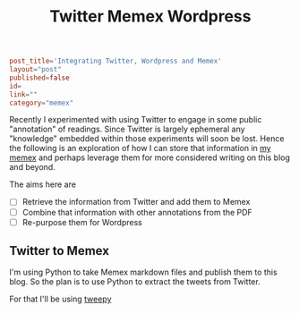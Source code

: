 ﻿---
backlinks:
- title: Blog posts
  url: /memex/share/blog/blog-posts.html
title: Twitter Memex Wordpress
---
```toml
post_title='Integrating Twitter, Wordpress and Memex'
layout="post"
published=false
id=
link=""
category="memex"
```

Recently I experimented with using Twitter to engage in some public "annotation" of readings. Since Twitter is largely ephemeral any "knowledge" embedded within those experiments will soon be lost. Hence the following is an exploration of how I can store that information in [my memex](https://djon.es/blog/2020/07/07/getting-started-with-memex/) and perhaps leverage them for more considered writing on this blog and beyond.

The aims here are

- [ ] Retrieve the information from Twitter and add them to Memex
- [ ] Combine that information with other annotations from the PDF
- [ ] Re-purpose them for Wordpress

## Twitter to Memex

I'm using Python to take Memex markdown files and publish them to this blog. So the plan is to use Python to extract the tweets from Twitter.

For that I'll be using [tweepy](http://docs.tweepy.org/en/latest/getting_started.html)